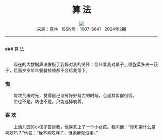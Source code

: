 # <center>算 法</center>

<div align=center><img src="http://fslib.vip.qikan.cn/img.ashx?key=%d7%f7%d5%df%a3%ba"></div>

<center>来源：意林   ISSN号：1007-3841   2024年2期</center>

* * *

<br>### 算 法

  
<br>　　现在的大数据算法像极了我妈对我的关怀：但凡看我对桌子上哪盤菜多夹一筷子，后面岁岁年年餐餐顿顿都不会给我落下。

### 慌

  
　　每次荒废时光，觉得自己没有好好努力的时候，心里其实都很慌。  
　　坐也不是，站也不是，只能选择躺着。

### 喜 欢

  
　　上幼儿园的小侄子告诉我，他喜欢上了一个小女孩。我问他：“你知道什么是喜欢吗？”他说：“我不喜欢胖子，但她胖就没事。”
